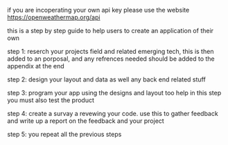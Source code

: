 if you are incoperating your own api key please use the website https://openweathermap.org/api


this is a step by step guide to help users to create an application of their own 

step 1: 
reserch your projects field and related emerging tech, this is then added to an porposal, and any refrences needed should be added to the appendix at the end 

step 2:
design your layout and data as well any back end related stuff

step 3:
program your app using the designs and layout too help
in this step you must also test the product 

step 4: 
create a survay a revewing your code. use this to gather feedback and write up a report on the feedback and your project

step 5: 
you repeat all the previous steps
